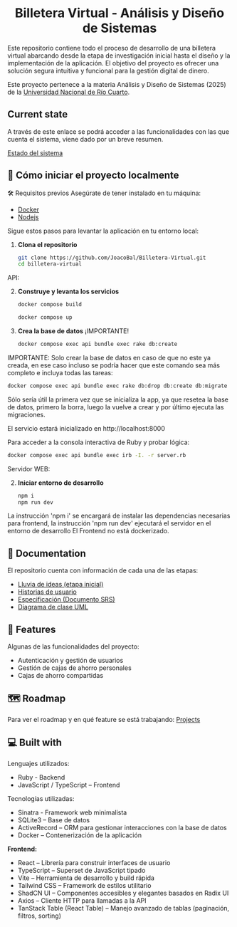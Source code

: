 <h1 align="center" id="title">Billetera Virtual - Análisis y Diseño de Sistemas</h1>

<p id="description">Este repositorio contiene todo el proceso de desarrollo de una billetera virtual abarcando desde la etapa de investigación inicial hasta el diseño y la implementación de la aplicación. El objetivo del proyecto es ofrecer una solución segura intuitiva y funcional para la gestión digital de dinero.</p>

Este proyecto pertenece a la materia Análisis y Diseño de Sistemas (2025) de la <a href="https://www.unrc.edu.ar">Universidad Nacional de Río Cuarto</a>.

<h2> Current state </h2>
A través de este enlace se podrá acceder a las funcionalidades con las que cuenta el sistema, viene dado por un breve resumen.

<a href="docs/resume_1.md"> Estado del sistema </a>
<h2>🚀 Cómo iniciar el proyecto localmente</h2>

🛠️ Requisitos previos
Asegúrate de tener instalado en tu máquina:
* <a href="https://www.docker.com/get-started/">Docker</a>
* <a href="https://nodejs.org/en"> Nodejs </a>

Sigue estos pasos para levantar la aplicación en tu entorno local:

1. **Clona el repositorio**
   ```bash
   git clone https://github.com/JoacoBal/Billetera-Virtual.git
   cd billetera-virtual

API:

2. **Construye y levanta los servicios**
   ```bash
   docker compose build
   ```
   ```bash
   docker compose up
   ```
3. **Crea la base de datos** ¡IMPORTANTE!
   ```bash
   docker compose exec api bundle exec rake db:create
   ```
IMPORTANTE: Solo crear la base de datos en caso de que no este ya creada, en ese caso incluso se podría hacer que este comando sea más completo e incluya todas las tareas:
```bash
docker compose exec api bundle exec rake db:drop db:create db:migrate
```
Sólo sería útil la primera vez que se inicializa la app, ya que resetea la base de datos, primero la borra, luego la vuelve a crear y por último ejecuta las migraciones.

El servicio estará inicializado en http://localhost:8000

Para acceder a la consola interactiva de Ruby y probar lógica:
```bash
docker compose exec api bundle exec irb -I. -r server.rb
```

Servidor WEB:

2. **Iniciar entorno de desarrollo**
   ```bash
   npm i
   npm run dev

La instrucción 'npm i' se encargará de instalar las dependencias necesarias para frontend, la instrucción 'npm run dev' ejecutará el servidor en el entorno de desarrollo
El Frontend no está dockerizado.
<h2>📖 Documentation </h2>

 El repositorio cuenta con información de cada una de las etapas:

*  <a href="docs/ideas.md">Lluvia de ideas (etapa inicial)</a>
*  <a href="docs/Billetera virtual - HistoryUsers.pdf">Historias de usuario</a>
*  <a href="docs/Billetera virtual - Proyecto AyDS 2025.pdf">Especificación (Documento SRS)</a>
*  <a href="docs/diagrama_uml.svg">Diagrama de clase UML</a> 
<h2>🧐 Features</h2>

Algunas de las funcionalidades del proyecto:

*   Autenticación y gestión de usuarios
*   Gestión de cajas de ahorro personales
*   Cajas de ahorro compartidas

<h2>🗺️ Roadmap </h2>
 
 Para ver el roadmap y en qué feature se está trabajando:
<a href="https://github.com/JoacoBal/Billetera-Virtual/projects?query=is%3Aopen"> Projects </a>
  
<h2>💻 Built with</h2>

Lenguajes utilizados:

*   Ruby - Backend
*   JavaScript / TypeScript – Frontend

Tecnologías utilizadas:

*   Sinatra - Framework web minimalista
*   SQLite3 – Base de datos
*   ActiveRecord – ORM para gestionar interacciones con la base de datos
*   Docker – Contenerización de la aplicación

**Frontend:**

* React – Librería para construir interfaces de usuario
* TypeScript – Superset de JavaScript tipado
* Vite – Herramienta de desarrollo y build rápida
* Tailwind CSS – Framework de estilos utilitario
* ShadCN UI – Componentes accesibles y elegantes basados en Radix UI
* Axios – Cliente HTTP para llamadas a la API
* TanStack Table (React Table) – Manejo avanzado de tablas (paginación, filtros, sorting)
